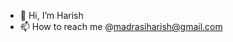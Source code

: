 - 👋 Hi, I’m Harish
- 📫 How to reach me @madrasiharish@gmail.com

<!---
madrasiharish/madrasiharish is a ✨ special ✨ repository because its `README.md` (this file) appears on your GitHub profile.
You can click the Preview link to take a look at your changes.
--->
